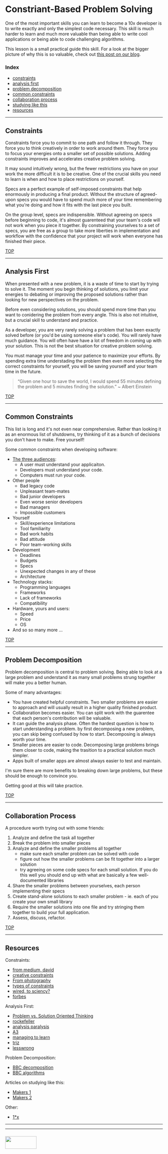 # Constriant-Based Problem Solving

One of the most important skills you can learn to become a 10x developer is to write exactly and only the simplest code necessary.  This skill is much harder to learn and much more valuable than being able to write cool applications or being able to code challenging algorithms.

This lesson is a small practical guide this skill.  For a look at the bigger picture of why this is so valuable, check out [this post on our blog](http://elewa.education/2018/01/20/solution-design/).


### Index
* [constraints](#constraints)   
* [analysis first](#analysis-first)
* [problem decomposition](#problem-decomposition)
* [common constraints](#common-constriants)  
* [collaboration process](#collaboration-process)  
* [studying like this](#studying-with-constraints) 
* [resources](#resources)
___
## Constraints

Constraints force you to commit to one path and follow it through.  They force you to think creatively in order to work around them.  They force you to focus your energies onto a smaller set of possible solutions. Adding constraints improves and accelerates creative problem solving.

It may sound intuitively wrong, but the fewer restrictions you have on your work the more difficult it is to be creative.  One of the crucial skills you need to learn is when and how to place restrictions on yourself.  

Specs are a perfect example of self-imposed constraints that help enormously in producing a final product.  Without the structure of agreed-upon specs you would have to spend much more of your time remembering what you're doing and how it fits with the last piece you built.  

On the group level, specs are indispensible.  Without agreeing on specs before beginning to code, it's almost guarenteed that your team's code will not work when you piece it together.  By constraining yourselves to a set of specs, you are free as a group to take more liberties in implementation and workflow with the confidence that your project will work when everyone has finished their piece.

[TOP](#index)
___
## Analysis First

When presented with a new problem, it is a waste of time to start by trying to solve it.  The moment you begin thinking of solutions, you limit your energies to debating or improving the proposed solutions rather than looking for new perspectives on the problem.

Before even considering solutions, you should spend more time than you want to conidering the problem from every angle. This is also not intuitive, but a crucial skill to understand and practice.

As a developer, you are very rarely solving a problem that has been exactly solved before (or you'd be using someone else's code).  You will rarely have much guidance.  You will often have have a lot of freedom in coming up with your solution.  This is not the best situation for creative problem solving.

You must manage your time and your patience to maximize your efforts.  By spending extra time understading the problem then even more selecting the correct constraints for yourself, you will be saving yourself and your team time in the future.

> “Given one hour to save the world, I would spend 55 minutes defining the problem and 5 minutes finding the solution.” ~ Albert Einstein

[TOP](#index)
___
## Common Constraints

This list is long and it's not even near comprehensive.  Rather than looking it as an enormous list of shutdowns, try thinking of it as a bunch of decisions you don't have to make.  Free yourself!



Some common constraints when developing software:
* [The three audiences](http://elewa.education/2018/01/25/carving-thoughts-code/):
  * A user must understand your applicaiton.
  * Developers must understand your code.
  * Computers must run your code.
* Other people
  * Bad legacy code
  * Unpleasant team-mates
  * Bad junior developers
  * Even worse senior developers
  * Bad managers
  * Impossible customers
* Yourself
  * Skill/experience limitations
  * Tool familiarity
  * Bad work habits
  * Bad attitude
  * Poor team-working skills
* Development
  * Deadlines
  * Budgets
  * Specs
  * Unexpected changes in any of these
  * Architecture 
* Technology stacks:
  * Programming languages
  * Frameworks 
  * Lack of frameworks
  * Compatibility
* Hardware, yours and users:
  * Speed
  * Price
  * OS
* And so so many more ...

[TOP](#index)
___
## Problem Decomposition

Problem decomposition is central to problem solving.  Being able to look at a large problem and understand it as many small problems strung together will make you a better human.  

Some of many advantages:      
* You have created helpful constraints.  Two smaller problems are easier to approach and will usually result in a higher quality finished product.  
* Collaboration becomes easier. You can split work with the guarentee that each person's contribution will be valuable.  
* It can guide the analysis phase.  Often the hardest question is how to start understanding a problem. by first decomposing a new problem, you can skip being confused by how to start.  Decomposing is always worth your time.  
* Smaller pieces are easier to code.  Decomposing large problems brings them closer to code, making the trasition to a practical solution much simpler.  
* Apps built of smaller apps are almost always easier to test and maintain.  
  
I'm sure there are more benefits to breaking down large problems, but these should be enough to convince you.  

Getting good at this will take practice.    
  
  
[TOP](#index)
___
## Collaboration Process

A procedure worth trying out with some friends:
1. Analyze and define the task all together
2. Break the problem into smaller pieces  
3. Analyze and define the smaller problems all together
    * make sure each smaller problem can be solved with code
    * figure out how the smaller problems can be fit together into a larger solution
    * try agreeing on some code specs for each small solution. If you do this well you should end up with what are basically a few well-documented libraries
4. Share the smaller problems between yourselves, each person implementing their specs
5. Create stand-alone solutions to each smaller problem - ie. each of you create your own small library
6. Require the smaller solutions into one file and try stringing them together to build your full application.
7. Assess, discuss, refactor.
    

[TOP](#index)
___
## Resources

Constraints:
* [from medium, david](https://medium.com/stanford-d-school/want-some-creativity-crank-up-the-constraints-5728a988a635)
* [creative constraints](https://ed.ted.com/lessons/the-power-of-creative-constraints-brandon-rodriguez)
* [From photography](http://erickimphotography.com/blog/2015/08/06/the-beauty-of-creative-constraints-in-photography/)
* [types of constraints](https://www.psychologytoday.com/blog/beautiful-minds/201108/does-creativity-require-constraints)
* [wired, to sciency?](https://www.wired.com/2011/11/need-to-create-get-a-constraint/)
* [forbes](https://www.forbes.com/sites/groupthink/2013/07/12/creativity-how-constraints-drive-genius/#3aab55e33d89)

Analysis First:
* [Problem vs. Solution Oriented Thinking](http://www.planetofsuccess.com/blog/2011/problem-vs-solution-focused-thinking/)
* [rockefeller](https://www.rockefellerfoundation.org/blog/defining-problem-find-solution/)
* [analysis paralysis](https://en.wikipedia.org/wiki/Analysis_paralysis)
* [A3](http://www.heitmanagement.com/blog/2013/08/a3-thinking-understand-problems-before-trying-to-solve-them/)
* [managing to learn](https://www.lean.org/events/mtl_foreword_intro_chapt_1and2.pdf)
* [triz](https://en.wikipedia.org/wiki/TRIZ)
* [lesswrong](http://lesswrong.com/lw/ka/hold_off_on_proposing_solutions/)

Problem Decomposition:
* [BBC decomposition](https://www.bbc.co.uk/education/guides/zqqfyrd/revision/3) 
* [BBC algorithms](https://www.bbc.co.uk/education/guides/zpp49j6/revision)

Articles on studying like this:
* [Makers 1](https://blog.makersacademy.com/coding-101-thinking-like-a-programmer-4fafd4a1e0f2)
* [Makers 2](http://blog.makersacademy.com/scientific-method-in-programming/)


Other:
* [1*x](http://wiki.c2.com/?DevelopersWithHighProductivityTenxHundredxThousandx)



  
___
___
### <a href="http://elewa.education/blog" target="_blank"><img src="https://user-images.githubusercontent.com/18554853/34921062-506450ae-f97d-11e7-875f-6feeb26ad72d.png" width="100" height="40"/></a>






